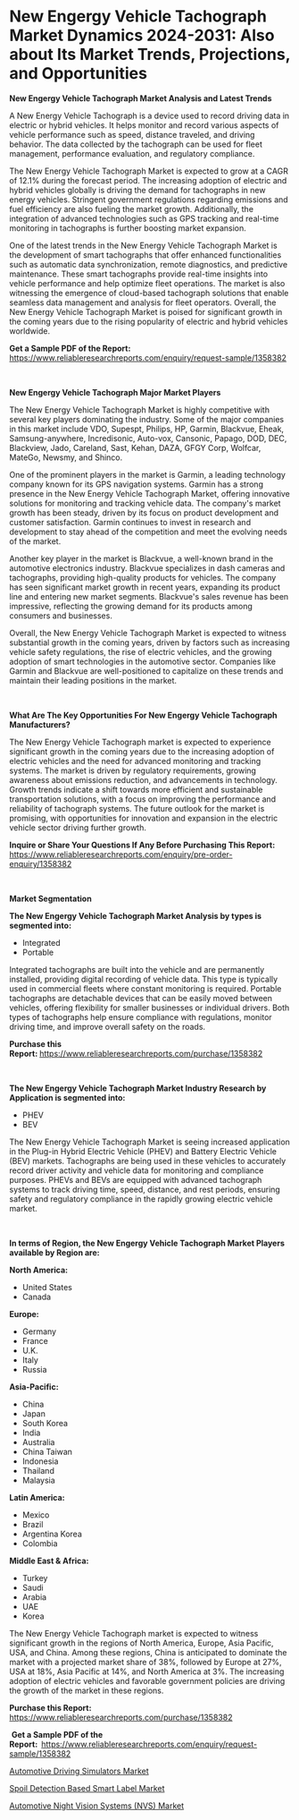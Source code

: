 <p><h1>New Engergy Vehicle Tachograph Market Dynamics 2024-2031: Also about Its Market Trends, Projections, and Opportunities</h1></p><p><strong>New Engergy Vehicle Tachograph Market Analysis and Latest Trends</strong></p>
<p><p>A New Energy Vehicle Tachograph is a device used to record driving data in electric or hybrid vehicles. It helps monitor and record various aspects of vehicle performance such as speed, distance traveled, and driving behavior. The data collected by the tachograph can be used for fleet management, performance evaluation, and regulatory compliance.</p><p>The New Energy Vehicle Tachograph Market is expected to grow at a CAGR of 12.1% during the forecast period. The increasing adoption of electric and hybrid vehicles globally is driving the demand for tachographs in new energy vehicles. Stringent government regulations regarding emissions and fuel efficiency are also fueling the market growth. Additionally, the integration of advanced technologies such as GPS tracking and real-time monitoring in tachographs is further boosting market expansion.</p><p>One of the latest trends in the New Energy Vehicle Tachograph Market is the development of smart tachographs that offer enhanced functionalities such as automatic data synchronization, remote diagnostics, and predictive maintenance. These smart tachographs provide real-time insights into vehicle performance and help optimize fleet operations. The market is also witnessing the emergence of cloud-based tachograph solutions that enable seamless data management and analysis for fleet operators. Overall, the New Energy Vehicle Tachograph Market is poised for significant growth in the coming years due to the rising popularity of electric and hybrid vehicles worldwide.</p></p>
<p><strong>Get a Sample PDF of the Report:&nbsp;</strong> <a href="https://www.reliableresearchreports.com/enquiry/request-sample/1358382">https://www.reliableresearchreports.com/enquiry/request-sample/1358382</a></p>
<p>&nbsp;</p>
<p><strong>New Engergy Vehicle Tachograph Major Market Players</strong></p>
<p><p>The New Energy Vehicle Tachograph Market is highly competitive with several key players dominating the industry. Some of the major companies in this market include VDO, Supespt, Philips, HP, Garmin, Blackvue, Eheak, Samsung-anywhere, Incredisonic, Auto-vox, Cansonic, Papago, DOD, DEC, Blackview, Jado, Careland, Sast, Kehan, DAZA, GFGY Corp, Wolfcar, MateGo, Newsmy, and Shinco.</p><p>One of the prominent players in the market is Garmin, a leading technology company known for its GPS navigation systems. Garmin has a strong presence in the New Energy Vehicle Tachograph Market, offering innovative solutions for monitoring and tracking vehicle data. The company's market growth has been steady, driven by its focus on product development and customer satisfaction. Garmin continues to invest in research and development to stay ahead of the competition and meet the evolving needs of the market.</p><p>Another key player in the market is Blackvue, a well-known brand in the automotive electronics industry. Blackvue specializes in dash cameras and tachographs, providing high-quality products for vehicles. The company has seen significant market growth in recent years, expanding its product line and entering new market segments. Blackvue's sales revenue has been impressive, reflecting the growing demand for its products among consumers and businesses.</p><p>Overall, the New Energy Vehicle Tachograph Market is expected to witness substantial growth in the coming years, driven by factors such as increasing vehicle safety regulations, the rise of electric vehicles, and the growing adoption of smart technologies in the automotive sector. Companies like Garmin and Blackvue are well-positioned to capitalize on these trends and maintain their leading positions in the market.</p></p>
<p>&nbsp;</p>
<p><strong>What Are The Key Opportunities For New Engergy Vehicle Tachograph Manufacturers?</strong></p>
<p><p>The New Energy Vehicle Tachograph market is expected to experience significant growth in the coming years due to the increasing adoption of electric vehicles and the need for advanced monitoring and tracking systems. The market is driven by regulatory requirements, growing awareness about emissions reduction, and advancements in technology. Growth trends indicate a shift towards more efficient and sustainable transportation solutions, with a focus on improving the performance and reliability of tachograph systems. The future outlook for the market is promising, with opportunities for innovation and expansion in the electric vehicle sector driving further growth.</p></p>
<p><strong>Inquire or Share Your Questions If Any Before Purchasing This Report:</strong> <a href="https://www.reliableresearchreports.com/enquiry/pre-order-enquiry/1358382">https://www.reliableresearchreports.com/enquiry/pre-order-enquiry/1358382</a></p>
<p>&nbsp;</p>
<p><strong>Market Segmentation</strong></p>
<p><strong>The New Engergy Vehicle Tachograph Market Analysis by types is segmented into:</strong></p>
<p><ul><li>Integrated</li><li>Portable</li></ul></p>
<p><p>Integrated tachographs are built into the vehicle and are permanently installed, providing digital recording of vehicle data. This type is typically used in commercial fleets where constant monitoring is required. Portable tachographs are detachable devices that can be easily moved between vehicles, offering flexibility for smaller businesses or individual drivers. Both types of tachographs help ensure compliance with regulations, monitor driving time, and improve overall safety on the roads.</p></p>
<p><strong>Purchase this Report:&nbsp;</strong><a href="https://www.reliableresearchreports.com/purchase/1358382">https://www.reliableresearchreports.com/purchase/1358382</a></p>
<p>&nbsp;</p>
<p><strong>The New Engergy Vehicle Tachograph Market Industry Research by Application is segmented into:</strong></p>
<p><ul><li>PHEV</li><li>BEV</li></ul></p>
<p><p>The New Energy Vehicle Tachograph Market is seeing increased application in the Plug-in Hybrid Electric Vehicle (PHEV) and Battery Electric Vehicle (BEV) markets. Tachographs are being used in these vehicles to accurately record driver activity and vehicle data for monitoring and compliance purposes. PHEVs and BEVs are equipped with advanced tachograph systems to track driving time, speed, distance, and rest periods, ensuring safety and regulatory compliance in the rapidly growing electric vehicle market.</p></p>
<p>&nbsp;</p>
<p><strong>In terms of Region, the New Engergy Vehicle Tachograph Market Players available by Region are:</strong></p>
<p>
    <p> <strong> North America: </strong>
        <ul>
            <li>United States</li>
            <li>Canada</li>
        </ul>
        </p> 
    <p> <strong> Europe: </strong>
        <ul>
            <li>Germany</li>
            <li>France</li>
            <li>U.K.</li>
            <li>Italy</li>
            <li>Russia</li>
        </ul>
        </p> 
    <p> <strong> Asia-Pacific: </strong>
        <ul>
            <li>China</li>
            <li>Japan</li>
            <li>South Korea</li>
            <li>India</li>
            <li>Australia</li>
            <li>China Taiwan</li>
            <li>Indonesia</li>
            <li>Thailand</li>
            <li>Malaysia</li>
        </ul>
        </p> 
    <p> <strong> Latin America: </strong>
        <ul>
            <li>Mexico</li>
            <li>Brazil</li>
            <li>Argentina Korea</li>
            <li>Colombia</li>
        </ul>
        </p> 
    <p> <strong> Middle East & Africa: </strong>
        <ul>
            <li>Turkey</li>
            <li>Saudi</li>
            <li>Arabia</li>
            <li>UAE</li>
            <li>Korea</li>
        </ul>
    </p>
    </p>
<p><p>The New Energy Vehicle Tachograph market is expected to witness significant growth in the regions of North America, Europe, Asia Pacific, USA, and China. Among these regions, China is anticipated to dominate the market with a projected market share of 38%, followed by Europe at 27%, USA at 18%, Asia Pacific at 14%, and North America at 3%. The increasing adoption of electric vehicles and favorable government policies are driving the growth of the market in these regions.</p></p>
<p><strong>Purchase this Report: </strong><a href="https://www.reliableresearchreports.com/purchase/1358382">https://www.reliableresearchreports.com/purchase/1358382</a></p>
<p>&nbsp;<strong>Get a Sample PDF of the Report:&nbsp;&nbsp;</strong><a href="https://www.reliableresearchreports.com/enquiry/request-sample/1358382">https://www.reliableresearchreports.com/enquiry/request-sample/1358382</a></p>
<p><strong></strong></p>
<p><p><a href="https://view.publitas.com/reportprime-1/automotive-driving-simulators-market-size-growth-and-forecast-from-2023-2030/">Automotive Driving Simulators Market</a></p><p><a href="https://view.publitas.com/reportprime-1/spoil-detection-based-smart-label-market-size-share-trends-analysis-report-by-application-regional-outlook-competitive-strategies-and-segment-forecasts-2023-2030/">Spoil Detection Based Smart Label Market</a></p><p><a href="https://view.publitas.com/reportprime-1/automotive-night-vision-systems-nvs-market-size-growing-and-forecasted-for-period-from-2023-2030-and-provides-complete-market-analysis-of-this-market/">Automotive Night Vision Systems (NVS) Market</a></p></p>